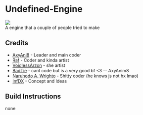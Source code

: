 Undefined-Engine
===========================
![](https://cdn.discordapp.com/icons/902569476166414388/51403c7d401be4e0328df776d9d4d6c7.webp)\
A engine that a couple of people tried to make


Credits
---
* [AxyAni8](https://twitter.com/Defiance1223) - Leader and main coder
* [Raf](https://www.youtube.com/watch?v=dQw4w9WgXcQ) - Coder and kinda artist
* [VoidlessArzon](https://twitter.com/sleathybakedsw1) - she artist
* [BadTie](https://twitter.com/BadTie2) - cant code but is a very good bf <3 -- AxyAnim8
* [Naruhodo A. Wrighto](https://twitter.com/NaruhodoAWright) - Shitty coder (he knows js not hx lmao)
* [InfDX](https://twitter.com/DxInfinite) - Concept and Ideas

Build Instructions
---
none
